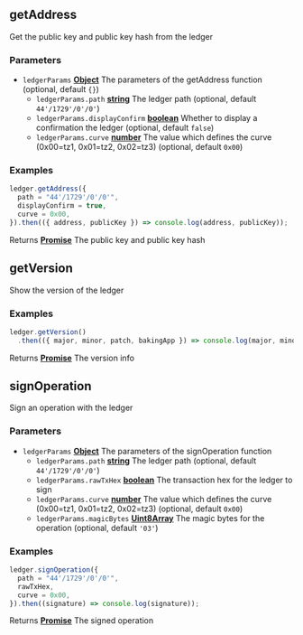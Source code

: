 <!-- Generated by documentation.js. Update this documentation by updating the source code. -->

## getAddress

Get the public key and public key hash from the ledger

### Parameters

-   `ledgerParams` **[Object][1]** The parameters of the getAddress function (optional, default `{}`)
    -   `ledgerParams.path` **[string][2]** The ledger path (optional, default `44'/1729'/0'/0'`)
    -   `ledgerParams.displayConfirm` **[boolean][3]** Whether to display a confirmation the ledger (optional, default `false`)
    -   `ledgerParams.curve` **[number][4]** The value which defines the curve (0x00=tz1, 0x01=tz2, 0x02=tz3) (optional, default `0x00`)

### Examples

```javascript
ledger.getAddress({
  path = "44'/1729'/0'/0'",
  displayConfirm = true,
  curve = 0x00,
}).then(({ address, publicKey }) => console.log(address, publicKey));
```

Returns **[Promise][5]** The public key and public key hash

## getVersion

Show the version of the ledger

### Examples

```javascript
ledger.getVersion()
  .then(({ major, minor, patch, bakingApp }) => console.log(major, minor, patch, bakingApp));
```

Returns **[Promise][5]** The version info

## signOperation

Sign an operation with the ledger

### Parameters

-   `ledgerParams` **[Object][1]** The parameters of the signOperation function
    -   `ledgerParams.path` **[string][2]** The ledger path (optional, default `44'/1729'/0'/0'`)
    -   `ledgerParams.rawTxHex` **[boolean][3]** The transaction hex for the ledger to sign
    -   `ledgerParams.curve` **[number][4]** The value which defines the curve (0x00=tz1, 0x01=tz2, 0x02=tz3) (optional, default `0x00`)
    -   `ledgerParams.magicBytes` **[Uint8Array][6]** The magic bytes for the operation (optional, default `'03'`)

### Examples

```javascript
ledger.signOperation({
  path = "44'/1729'/0'/0'",
  rawTxHex,
  curve = 0x00,
}).then((signature) => console.log(signature));
```

Returns **[Promise][5]** The signed operation

[1]: https://developer.mozilla.org/docs/Web/JavaScript/Reference/Global_Objects/Object

[2]: https://developer.mozilla.org/docs/Web/JavaScript/Reference/Global_Objects/String

[3]: https://developer.mozilla.org/docs/Web/JavaScript/Reference/Global_Objects/Boolean

[4]: https://developer.mozilla.org/docs/Web/JavaScript/Reference/Global_Objects/Number

[5]: https://developer.mozilla.org/docs/Web/JavaScript/Reference/Global_Objects/Promise

[6]: https://developer.mozilla.org/docs/Web/JavaScript/Reference/Global_Objects/Uint8Array
